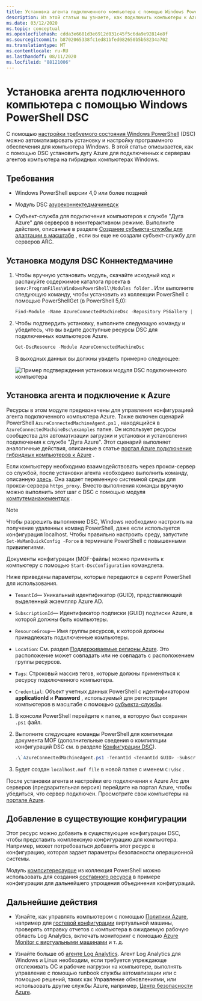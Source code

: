```yaml
---
title: Установка агента подключенного компьютера с помощью Windows PowerShell DSC
description: Из этой статьи вы узнаете, как подключить компьютеры к Azure с помощью дуги Azure для серверов (Предварительная версия) с помощью Windows PowerShell DSC.
ms.date: 03/12/2020
ms.topic: conceptual
ms.openlocfilehash: cdda3e6681d3e6912d031c45f5c6da9e92814e8f
ms.sourcegitcommit: b8702065338fc1ed81bfed082650b5b58234a702
ms.translationtype: MT
ms.contentlocale: ru-RU
ms.lasthandoff: 08/11/2020
ms.locfileid: "88121006"
---
```

# <a name="how-to-install-the-connected-machine-agent-using-windows-powershell-dsc"></a>Установка агента подключенного компьютера с помощью Windows PowerShell DSC

С помощью [настройки требуемого состояния Windows PowerShell](/powershell/scripting/dsc/getting-started/winGettingStarted?view=powershell-7) (DSC) можно автоматизировать установку и настройку программного обеспечения для компьютера Windows. В этой статье описывается, как с помощью DSC установить дугу Azure для подключенных к серверам агентов компьютера на гибридных компьютерах Windows.

## <a name="requirements"></a>Требования

- Windows PowerShell версии 4,0 или более поздней

- Модуль DSC [азуреконнектедмачинедск](https://www.powershellgallery.com/packages/AzureConnectedMachineDsc/1.0.1.0)

- Субъект-служба для подключения компьютеров к службе "Дуга Azure" для серверов в неинтерактивном режиме. Выполните действия, описанные в разделе [Создание субъекта-службы для адаптации в масштабе](onboard-service-principal.md#create-a-service-principal-for-onboarding-at-scale) , если вы еще не создали субъект-службу для серверов ARC.

## <a name="install-the-connectedmachine-dsc-module"></a>Установка модуля DSC Коннектедмачине

1. Чтобы вручную установить модуль, скачайте исходный код и распакуйте содержимое каталога проекта в `$env:ProgramFiles\WindowsPowerShell\Modules folder` . Или выполните следующую команду, чтобы установить из коллекции PowerShell с помощью PowerShellGet (в PowerShell 5,0):

    ```powershell
    Find-Module -Name AzureConnectedMachineDsc -Repository PSGallery | Install-Module
    ```

2. Чтобы подтвердить установку, выполните следующую команду и убедитесь, что вы видите доступные ресурсы DSC для подключенных компьютеров Azure.

    ```powershell
    Get-DscResource -Module AzureConnectedMachineDsc
    ```

   В выходных данных вы должны увидеть примерно следующее:

   ![Пример подтверждения установки модуля DSC подключенного компьютера](./media/onboard-dsc/confirm-module-installation.png)

## <a name="install-the-agent-and-connect-to-azure"></a>Установка агента и подключение к Azure

Ресурсы в этом модуле предназначены для управления конфигурацией агента подключенного компьютера Azure. Также включен сценарий PowerShell `AzureConnectedMachineAgent.ps1` , находящийся в `AzureConnectedMachineDsc\examples` папке. Он использует ресурсы сообщества для автоматизации загрузки и установки и установления подключения к службе "Дуга Azure". Этот сценарий выполняет аналогичные действия, описанные в статье [портал Azure подключение гибридных компьютеров к Azure](onboard-portal.md) .

Если компьютеру необходимо взаимодействовать через прокси-сервер со службой, после установки агента необходимо выполнить команду, описанную [здесь](manage-agent.md#update-or-remove-proxy-settings). Она задает переменную системной среды для прокси-сервера `https_proxy`. Вместо выполнения команды вручную можно выполнить этот шаг с DSC с помощью модуля [компутеманажементдск](https://www.powershellgallery.com/packages/ComputerManagementDsc/6.0.0.0) .

>[!NOTE]
>Чтобы разрешить выполнение DSC, Windows необходимо настроить на получение удаленных команд PowerShell, даже если используется конфигурация localhost. Чтобы правильно настроить среду, запустите `Set-WsManQuickConfig -Force` в терминале PowerShell с повышенными привилегиями.
>

Документы конфигурации (MOF-файлы) можно применить к компьютеру с помощью `Start-DscConfiguration` командлета.

Ниже приведены параметры, которые передаются в скрипт PowerShell для использования.

- `TenantId`— Уникальный идентификатор (GUID), представляющий выделенный экземпляр Azure AD.

- `SubscriptionId`— Идентификатор подписки (GUID) подписки Azure, в которой должны быть компьютеры.

- `ResourceGroup`— Имя группы ресурсов, к которой должны принадлежать подключенные компьютеры.

- `Location`: См. раздел [Поддерживаемые регионы Azure](overview.md#supported-regions). Это расположение может совпадать или не совпадать с расположением группы ресурсов.

- `Tags`: Строковый массив тегов, которые должны применяться к ресурсу подключенного компьютера.

- `Credential`: Объект учетных данных PowerShell с идентификатором **applicationId** и **Password** , используемый для регистрации компьютеров в масштабе с помощью [субъекта-службы](onboard-service-principal.md). 

1. В консоли PowerShell перейдите к папке, в которую был сохранен `.ps1` файл.

2. Выполните следующие команды PowerShell для компиляции документа MOF (дополнительные сведения о компиляции конфигураций DSC см. в разделе [Конфигурации DSC](/powershell/scripting/dsc/configurations/configurations?view=powershell-7)).

    ```powershell
    .\`AzureConnectedMachineAgent.ps1 -TenantId <TenantId GUID> -SubscriptionId <SubscriptionId GUID> -ResourceGroup '<ResourceGroupName>' -Location '<LocationName>' -Tags '<Tag>' -Credential <psCredential>
    ```

3. Будет создан `localhost.mof file` в новой папке с именем `C:\dsc` .

После установки агента и настройки его подключения к Azure Arc для серверов (предварительная версия) перейдите на портал Azure, чтобы убедиться, что сервер подключен. Просмотрите свои компьютеры на [портале Azure](https://aka.ms/hybridmachineportal).

## <a name="adding-to-existing-configurations"></a>Добавление в существующие конфигурации

Этот ресурс можно добавить в существующие конфигурации DSC, чтобы представить комплексную конфигурацию для компьютера. Например, может потребоваться добавить этот ресурс в конфигурацию, которая задает параметры безопасности операционной системы.

Модуль [компситересаурце](https://www.powershellgallery.com/packages/compositeresource/0.4.0) из коллекция PowerShell можно использовать для создания [составного ресурса](/powershell/scripting/dsc/resources/authoringResourceComposite?view=powershell-7) в примере конфигурации для дальнейшего упрощения объединения конфигураций.

## <a name="next-steps"></a>Дальнейшие действия

- Узнайте, как управлять компьютером с помощью [Политики Azure](../../governance/policy/overview.md), например для [гостевой конфигурации](../../governance/policy/concepts/guest-configuration.md) виртуальной машины, проверять отправку отчетов с компьютера в ожидаемую рабочую область Log Analytics, включать мониторинг с помощью [Azure Monitor с виртуальными машинами](../../azure-monitor/insights/vminsights-enable-policy.md) и т. д.

- Узнайте больше об [агенте Log Analytics](../../azure-monitor/platform/log-analytics-agent.md). Агент Log Analytics для Windows и Linux необходим, если требуется упреждающе отслеживать ОС и рабочие нагрузки на компьютере, выполнять управление с помощью runbook службы автоматизации или с помощью решений, таких как Управление обновлениями, или использовать другие службы Azure, например, [Центр безопасности Azure](../../security-center/security-center-intro.md).